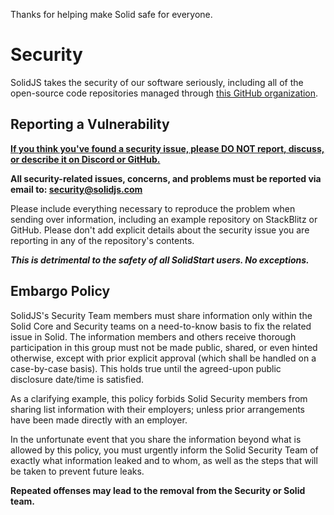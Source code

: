 Thanks for helping make Solid safe for everyone.

# Security

SolidJS takes the security of our software seriously, including all of the open-source code repositories managed through [this GitHub organization](https://github.com/solidjs).

## Reporting a Vulnerability

<ins>**If you think you've found a security issue, please DO NOT report, discuss, or describe it on Discord or GitHub.**<ins>

**All security-related issues, concerns, and problems must be reported via email to: security@solidjs.com**

Please include everything necessary to reproduce the problem when sending over information, including an example repository on StackBlitz or GitHub. Please don't add explicit details about the security issue you are reporting in any of the repository's contents.

**_This is detrimental to the safety of all SolidStart users. No exceptions._**

## Embargo Policy

SolidJS's Security Team members must share information only within the Solid Core and Security teams on a need-to-know basis to fix the related issue in Solid. The information members and others receive thorough participation in this group must not be made public, shared, or even hinted otherwise, except with prior explicit approval (which shall be handled on a case-by-case basis). This holds true until the agreed-upon public disclosure date/time is satisfied.

As a clarifying example, this policy forbids Solid Security members from sharing list information with their employers; unless prior arrangements have been made directly with an employer.

In the unfortunate event that you share the information beyond what is allowed by this policy, you must urgently inform the Solid Security Team of exactly what information leaked and to whom, as well as the steps that will be taken to prevent future leaks.

**Repeated offenses may lead to the removal from the Security or Solid team.**
